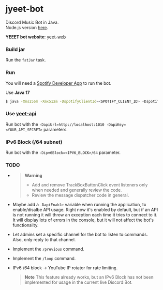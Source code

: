 # jyeet-bot

Discord Music Bot in Java.<br />
Node.js version [here](https://github.com/phxgg/discord-music-bot).

**YEEET bot website:** [yeet-web](https://github.com/phxgg/yeet-web)

### Build jar

Run the `fatJar` task.

### Run

You will need a [Spotify Developer App](https://developer.spotify.com/dashboard) to run the bot.

Use **Java 17**

```bash
$ java -Xms256m -Xmx512m -DspotifyClientId=<SPOTIFY_CLIENT_ID> -DspotifyClientSecret=<SPOTIFY_CLIENT_SECRET> -Dprefix=! -DbotToken=<DISCORD_BOT_TOKEN> -jar ~/jyeet-bot-1.0-SNAPSHOT-all.jar
```

### Use [yeet-api](https://github.com/phxgg/yeet-bot-api)

Run bot with the `-DapiUrl=http://localhost:1010 -DapiKey=<YOUR_API_SECRET>` parameters.

### IPv6 Block (/64 subnet)

Run bot with the `-Dipv6Block=<IPV6_BLOCK>/64` parameter.

### TODO

* > __Warning__
  > * Add and remove TrackBoxButtonClick event listeners only when needed and generally review the code.
  > * Review the message dispatcher code in general.

* Maybe add a `-DapiEnable` variable when running the application, to enable/disalbe API usage.
Right now it's enabled by default, but if an API is not running it will throw an exception each time it tries to connect to it.
It will display lots of errors in the console, but it will not affect the bot's functionality.
 
* Let admins set a specific channel for the bot to listen to commands. Also, only reply to that channel.

* Implement the `/previous` command.

* Implement the `/loop` command.

* IPv6 /64 block -> YouTube IP rotator for rate limiting.<br>
  > __Note__
  > This feature already works, but an IPv6 Block has not been implemented for usage in the current live Discord Bot.


